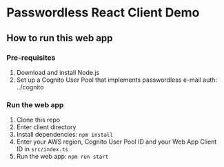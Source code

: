 # Passwordless React Client Demo

## How to run this web app

### Pre-requisites

1. Download and install Node.js
2. Set up a Cognito User Pool that implements passwordless e-mail auth: ../cognito

### Run the web app

1. Clone this repo
2. Enter client directory
3. Install dependencies: `npm install`
4. Enter your AWS region, Cognito User Pool ID and your Web App Client ID in `src/index.ts`
5. Run the web app: `npm run start`
